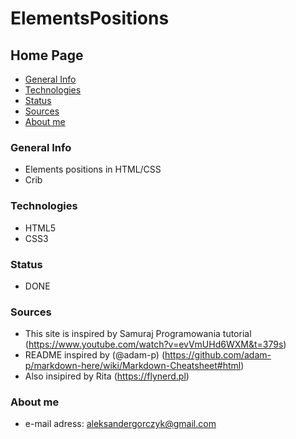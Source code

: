 # ElementsPositions

## Home Page
* [General Info](#general-info)
* [Technologies](#technologies)
* [Status](#status)
* [Sources](#sources)
* [About me](#about-me)

### General Info
- Elements positions in HTML/CSS
- Crib

### Technologies
- HTML5 
- CSS3

### Status
- DONE

### Sources

- This site is inspired by Samuraj Programowania tutorial (https://www.youtube.com/watch?v=evVmUHd6WXM&t=379s)
- README inspired by (@adam-p) (https://github.com/adam-p/markdown-here/wiki/Markdown-Cheatsheet#html)
- Also insipired by Rita (https://flynerd.pl)

### About me
- e-mail adress: aleksandergorczyk@gmail.com
